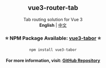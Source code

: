 <div align="center">
    <h2 align="center">vue3-router-tab</h2>
    <div align="center">Tab routing solution for Vue 3</div>
    <div align="center"><strong>English</strong> | <a href="README.md">中文</a></div>
    <div align="center">
        <h3>⭐ NPM Package Available: <a href="https://www.npmjs.com/package/vue3-tabor">vue3-tabor</a> ⭐</h3>
        <code>npm install vue3-tabor</code>
    </div>
    <div align="center">
        <h4>For more information, visit: <a href="https://github.com/daylenjeez/vue3-tabor">GitHub Repository</a></h4>
    </div>
</div>
